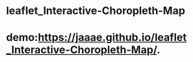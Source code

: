 # leaflet_Interactive-Choropleth-Map

# demo:https://jaaae.github.io/leaflet_Interactive-Choropleth-Map/.
